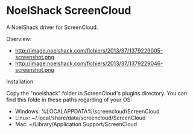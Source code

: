 NoelShack ScreenCloud
=====================

A NoelShack driver for ScreenCloud.

Overview:

- http://image.noelshack.com/fichiers/2013/37/1379229005-screenshot.png
- http://image.noelshack.com/fichiers/2013/37/1379229046-screenshot.png

Installation:

Copy the "noelshack" folder in ScreenCloud's plugins directory. You can find this folde in these paths regarding of your OS:

- Windows: %LOCALAPPDATA%\screencloud\ScreenCloud
- Linux: ~/.local/share/data/screencloud/ScreenCloud
- Mac: ~/Library/Application Support/ScreenCloud
